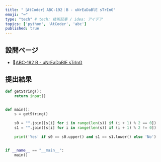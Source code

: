```yaml
---
title: "［AtCoder］ABC-192｜B - uNrEaDaBlE sTrInG"
emoji: "⌨️"
type: "tech" # tech: 技術記事 / idea: アイデア
topics: ['python', 'AtCoder', 'abc']
published: true
---
```


## 設問ページ

- 🔗[ABC-192 B - uNrEaDaBlE sTrInG](https://atcoder.jp/contests/abc192/tasks/abc192_b)

## 提出結果

```python
def getString():
    return input()


def main():
    s = getString()

    s0 = "".join([s[i] for i in range(len(s)) if (i + 1) % 2 == 0])
    s1 = "".join([s[i] for i in range(len(s)) if (i + 1) % 2 != 0])

    print('Yes' if s0 == s0.upper() and s1 == s1.lower() else 'No')


if __name__ == "__main__":
    main()
```

